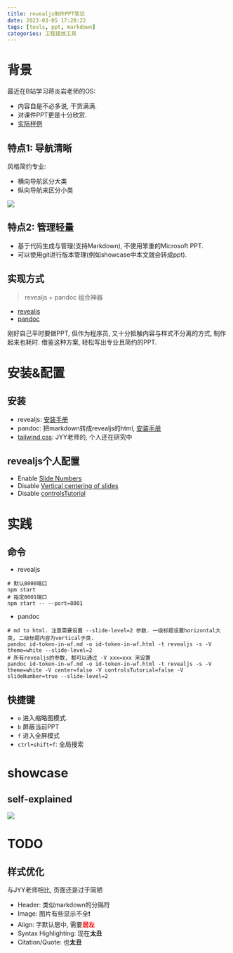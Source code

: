 ```yaml
---
title: revealjs制作PPT笔记
date: 2023-03-05 17:28:22
tags: [tools, ppt, markdown]
categories: 工程提效工具
---
```


# 背景
最近在B站学习蒋炎岩老师的OS: 

- 内容自是不必多说, 干货满满.
- 对课件PPT更是十分欣赏. 
- [实际样例](https://jyywiki.cn/OS/2022/slides/3.slides#/)

## 特点1: 导航清晰
风格简约专业:

- 横向导航区分大类
- 纵向导航来区分小类

![](https://davywalker-bucket.oss-cn-shanghai.aliyuncs.com/img/202303052225650.png)

## 特点2: 管理轻量
- 基于代码生成与管理(支持Markdown), 不使用笨重的Microsoft PPT. 
- 可以使用git进行版本管理(例如showcase中本文就会转成ppt). 


## 实现方式
> revealjs + pandoc 组合神器

- [revealjs](https://revealjs.com/markdown/)
- [pandoc](https://pandoc.org/installing.html)

刚好自己平时要做PPT, 但作为程序员, 又十分抵触内容与样式不分离的方式, 制作起来也耗时.
借鉴这种方案, 轻松写出专业且简约的PPT.

# 安装&配置

## 安装
- revealjs: [安装手册](https://revealjs.com/installation/#full-setup)
- pandoc: 把markdown转成revealjs的html, [安装手册](https://pandoc.org/installing.html)
- [tailwind css](https://tailwindcss.com/): JYY老师的, 个人还在研究中 

## revealjs个人配置
- Enable [Slide Numbers](https://revealjs.com/slide-numbers/)
- Disable [Vertical centering of slides](https://revealjs.com/config/)
- Disable [controlsTutorial](https://revealjs.com/config/)

# 实践
## 命令

- revealjs
```shell
# 默认8000端口
npm start
# 指定8001端口
npm start -- --port=8001
```

- pandoc
```shell
# md to html. 注意需要设置 --slide-level=2 参数. 一级标题设置horizontal大类, 二级标题内容为vertical子类. 
pandoc id-token-in-wf.md -o id-token-in-wf.html -t revealjs -s -V theme=white --slide-level=2
# 所有revealjs的参数, 都可以通过 -V xxx=xxx 来设置
pandoc id-token-in-wf.md -o id-token-in-wf.html -t revealjs -s -V theme=white -V center=false -V controlsTutorial=false -V slideNumber=true --slide-level=2
```

## 快捷键
- `o` 进入缩略图模式.
- `b` 屏蔽当前PPT
- `f` 进入全屏模式
- `ctrl+shift+f`: 全局搜索

# showcase

## self-explained
![](https://davywalker-bucket.oss-cn-shanghai.aliyuncs.com/img/202303052309110.png)

# TODO

## 样式优化
与JYY老师相比, 页面还是过于简陋

- Header: 类似markdown的分隔符
- Image: 图片有些显示不全❗
- Align: 字默认居中, 需要<font color='red'>**居左**</font>
- Syntax Highlighting: 现在**太丑**
- Citation/Quote: 也**太丑**
